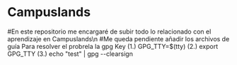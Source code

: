# Campuslands
#En este repositorio me encargaré de subir todo lo relacionado con el aprendizaje en Campuslands\n
#Me queda pendiente añadir los archivos de guía
Para resolver el probrela la gpg Key
(1.) GPG_TTY=$(tty)
(2.) export GPG_TTY
(3.) echo "test" | gpg --clearsign